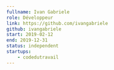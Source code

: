 ```yaml
---
fullname: Ivan Gabriele
role: Développeur
link: https://github.com/ivangabriele
github: ivangabriele
start: 2019-02-12
end: 2019-12-31
status: independent
startups:
    - codedutravail
---
```

